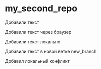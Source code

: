 ﻿# my_second_repo

Добавили текст

Добавили текст через браузер

Добавили текст локально

Добавили текст в новой ветке new_branch

Добавил локальный конфликт
